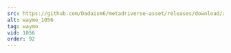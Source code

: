 ```yaml
---
src: https://github.com/Dadaism6/metadriverse-asset/releases/download/assetsv1.0.3/waymo_1056.mp4
alt: waymo_1056
tag: waymo
vid: 1056
order: 92
---
```

